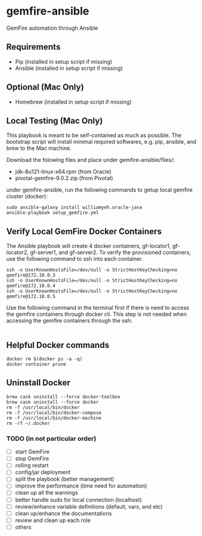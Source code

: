 # gemfire-ansible

GemFire automation through Ansible

## Requirements

* Pip (installed in setup script if missing)
* Ansible (installed in setup script if missing)

## Optional (Mac Only)

* Homebrew (installed in setup script if missing)

## Local Testing (Mac Only)

This playbook is meant to be self-contained as much as possible. The bootstrap script will install minimal required softwares, e.g. pip, ansible, and brew to the Mac machine.

Download the folowing files and place under gemfire-ansible/files/:
* jdk-8u121-linux-x64.rpm (from Oracle)
* pivotal-gemfire-9.0.2.zip (from Pivotal)

under gemfire-ansible, run the following commands to getup local gemfire cluster (docker):
```scripts/bootstrap
sudo ansible-galaxy install williamyeh.oracle-java
ansible-playbook setup_gemfire.yml
```

## Verify Local GemFire Docker Containers

The Ansible playbook will create 4 docker containers, gf-locator1, gf-locator2, gf-server1, and gf-server2. To verify the provisioned containers, use the following command to ssh into each container.
```ssh -o UserKnownHostsFile=/dev/null -o StrictHostKeyChecking=no gemfire@172.18.0.2
ssh -o UserKnownHostsFile=/dev/null -o StrictHostKeyChecking=no gemfire@172.18.0.3
ssh -o UserKnownHostsFile=/dev/null -o StrictHostKeyChecking=no gemfire@172.18.0.4
ssh -o UserKnownHostsFile=/dev/null -o StrictHostKeyChecking=no gemfire@172.18.0.5
```

Use the following command in the terminal first if there is need to access the gemfire containers through docker cli. This step is not needed when accessing the gemfire containers through the ssh:
```bash -c "clear && DOCKER_HOST=tcp://192.168.99.50:2376 DOCKER_CERT_PATH=~/.docker/machine/machines/gemfire DOCKER_TLS_VERIFY=1 /bin/bash"
```

## Helpful Docker commands

```docker stop $(docker ps -a -q)
docker rm $(docker ps -a -q)
docker container prune
```

## Uninstall Docker

```docker-machine rm -f default
brew cask uninstall --force docker-toolbox
brew cask uninstall --force docker
rm -f /usr/local/bin/docker
rm -f /usr/local/bin/docker-compose
rm -f /usr/local/bin/docker-machine
rm -rf ~/.docker
```

### TODO (in not particular order)

- [ ] start GemFire
- [ ] stop GemFire
- [ ] rolling restart
- [ ] config/jar deployment
- [ ] split the playbook (better management)  
- [ ] improve the performance (time need for automation)
- [ ] clean up all the warnings
- [ ] better handle sudo for local connection (localhost)
- [ ] review/enhance variable definitions (default, vars, and etc)
- [ ] clean up/enhance the documentations
- [ ] review and clean up each role
- [ ] others
